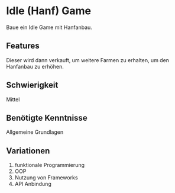 # Idle (Hanf) Game
 
Baue ein Idle Game mit Hanfanbau. 
 
## Features
 Dieser wird dann verkauft, um weitere Farmen zu erhalten, um den Hanfanbau zu erhöhen.
 
 ## Schwierigkeit
 Mittel
 
 ## Benötigte Kenntnisse
Allgemeine Grundlagen

## Variationen
1. funktionale Programmierung
2. OOP
3. Nutzung von Frameworks
4. API Anbindung
